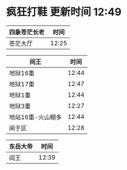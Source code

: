 # 疯狂打鞋 更新时间 12:49

| 四象苍茫长老   | 时间    |
|--------|-------|
| 苍茫大厅 | 12:25 |

| 间王   | 时间    |
|--------|-------|
| 地狱16重 | 12:44 |
| 地狱17重 | 12:47 |
| 地狱1重 | 12:44 |
| 地狱3重 | 12:27 |
| 地站16重-火山糊多 | 12:44 |
| 闻于区 | 12:28 |

| 东岳大帝   | 时间    |
|--------|-------|
| 阎王 | 12:39 |